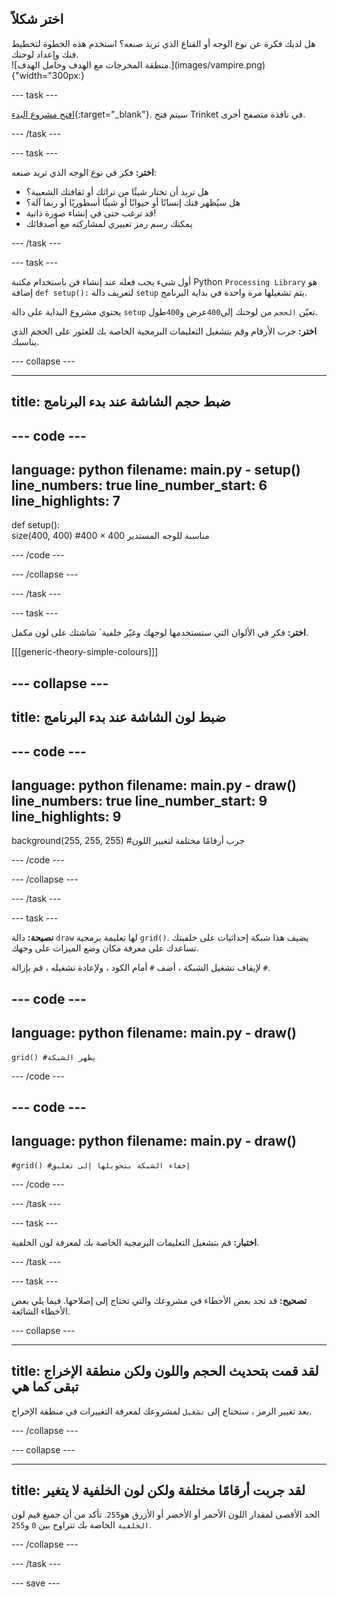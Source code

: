## اختر شكلاً

<div style="display: flex; flex-wrap: wrap">
<div style="flex-basis: 200px; flex-grow: 1; margin-right: 15px;">
هل لديك فكرة عن نوع الوجه أو القناع الذي تريد صنعه؟ استخدم هذه الخطوة لتخطيط فنك وإعداد لوحتك.
</div>
<div>
![منطقة المخرجات مع الهدف وحامل الهدف.](images/vampire.png){"width="300px:}
</div>
</div>

--- task ---

[افتح مشروع البدء](https://trinket.io/library/trinkets/13f724d300){:target="_blank"}. سيتم فتح Trinket في نافذة متصفح أخرى.

--- /task ---

--- task ---

**اختر:** فكر في نوع الوجه الذي تريد صنعه:
+ هل تريد أن تختار شيئًا من تراثك أو ثقافتك الشعبية؟
+ هل سيُظهر فنك إنسانًا أو حيوانًا أو شيئًا أسطوريًا أو ربما آلة؟
+ قد ترغب حتى في إنشاء صورة ذاتية!
+ يمكنك رسم رمز تعبيري لمشاركته مع أصدقائك

--- /task ---

--- task ---

أول شيء يجب فعله عند إنشاء فن باستخدام مكتبة Python `Processing Library` هو إضافة `def setup():` لتعريف دالة `setup` يتم تشغيلها مرة واحدة في بداية البرنامج.

يحتوي مشروع البداية على دالة `setup` تعيّن `الحجم` من لوحتك إلى`400`عرض و`400`طول.

**اختر:** جرب الأرقام وقم بتشغيل التعليمات البرمجية الخاصة بك للعثور على الحجم الذي يناسبك.

--- collapse ---

---
title: ضبط حجم الشاشة عند بدء البرنامج
---

--- code ---
---
language: python 
filename: main.py - setup() 
line_numbers: true 
line_number_start: 6
line_highlights: 7
---
def setup():   
    size(400, 400) #400 × 400 مناسبة للوجه المستدير

--- /code ---

--- /collapse ---

--- /task ---

--- task ---

**اختر:** فكر في الألوان التي ستستخدمها لوجهك وغيّر </code>خلفية` شاشتك على لون مكمل.

[[[generic-theory-simple-colours]]]

--- collapse ---
---
title: ضبط لون الشاشة عند بدء البرنامج
---

--- code ---
---
language: python
filename: main.py - draw()
line_numbers: true
line_number_start: 9
line_highlights: 9
---

background(255, 255, 255) #جرب أرقامًا مختلفة لتغيير اللون 


--- /code ---

--- /collapse ---

--- /task ---

--- task ---

**نصيحة:** دالة `draw` لها تعليمة برمجية `grid()`. يضيف هذا شبكة إحداثيات على خلفيتك تساعدك على معرفة مكان وضع الميزات على وجهك.

لإيقاف تشغيل الشبكة ، أضف `#` أمام الكود ، ولإعادة تشغيله ، قم بإزالة `#`.

--- code ---
---
language: python
filename: main.py - draw()
---

    grid() #يظهر الشبكة

--- /code ---

--- code ---
---
language: python
filename: main.py - draw()
---

    #grid() #إخفاء الشبكة بتحويلها إلى تعليق

--- /code ---

--- /task ---

--- task ---

**اختبار:** قم بتشغيل التعليمات البرمجية الخاصة بك لمعرفة لون الخلفية.

--- /task ---


--- task ---

**تصحيح:** قد تجد بعض الأخطاء في مشروعك والتي تحتاج إلى إصلاحها. فيما يلي بعض الأخطاء الشائعة.

--- collapse ---

---
title: لقد قمت بتحديث الحجم واللون ولكن منطقة الإخراج تبقى كما هي
---

بعد تغيير الرمز ، ستحتاج إلى `تشغيل` لمشروعك لمعرفة التغييرات في منطقة الإخراج.

--- /collapse ---

--- collapse ---

---
title: لقد جربت أرقامًا مختلفة ولكن لون الخلفية لا يتغير
---

الحد الأقصى لمقدار اللون الأحمر أو الأخضر أو الأزرق هو`255`. تأكد من أن جميع قيم لون `الخلفية` الخاصة بك تتراوح بين `0` و`255`.  

--- /collapse ---

--- /task ---

--- save ---
